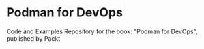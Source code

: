# Podman for DevOps
Code and Examples Repository for the book: "Podman for DevOps", published by Packt
